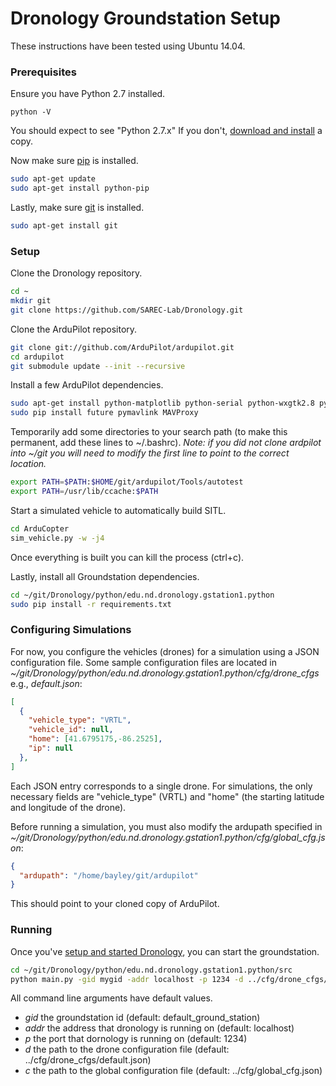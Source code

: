 # Dronology Groundstation Setup

These instructions have been tested using Ubuntu 14.04.

### Prerequisites

Ensure you have Python 2.7 installed.

```
python -V
```

You should expect to see "Python 2.7.x" If you don't, [download and install](https://www.python.org/download/releases/2.7/) a copy.

Now make sure [pip](https://pypi.python.org/pypi/pip) is installed. 
```bash
sudo apt-get update
sudo apt-get install python-pip
```
Lastly, make sure [git](https://git-scm.com/) is installed. 
```bash
sudo apt-get install git
```

### Setup

Clone the Dronology repository.
```bash
cd ~
mkdir git
git clone https://github.com/SAREC-Lab/Dronology.git
```

Clone the ArduPilot repository.
```bash
git clone git://github.com/ArduPilot/ardupilot.git
cd ardupilot
git submodule update --init --recursive
```

Install a few ArduPilot dependencies.
```bash
sudo apt-get install python-matplotlib python-serial python-wxgtk2.8 python-wxtools python-lxml
sudo pip install future pymavlink MAVProxy
```
Temporarily add some directories to your search path (to make this permanent, add these lines to ~/.bashrc). _Note: if you did not clone ardpilot into ~/git you will need to modify the first line to point to the correct location._
```bash
export PATH=$PATH:$HOME/git/ardupilot/Tools/autotest
export PATH=/usr/lib/ccache:$PATH
```
Start a simulated vehicle to automatically build SITL. 
```bash
cd ArduCopter
sim_vehicle.py -w -j4
```
Once everything is built you can kill the process (ctrl+c).

Lastly, install all Groundstation dependencies.
```bash
cd ~/git/Dronology/python/edu.nd.dronology.gstation1.python
sudo pip install -r requirements.txt
```

### Configuring Simulations
For now, you configure the vehicles (drones) for a simulation using a JSON configuration file. Some sample configuration files are located in _~/git/Dronology/python/edu.nd.dronology.gstation1.python/cfg/drone_cfgs_ e.g., _default.json_:
```json
[
  {
    "vehicle_type": "VRTL",
    "vehicle_id": null,
    "home": [41.6795175,-86.2525],
    "ip": null
  },
]
```
Each JSON entry corresponds to a single drone. For simulations, the only necessary fields are "vehicle_type" (VRTL) and "home" (the starting latitude and longitude of the drone). 

Before running a simulation, you must also modify the ardupath specified in _~/git/Dronology/python/edu.nd.dronology.gstation1.python/cfg/global_cfg.json_:

```json
{
  "ardupath": "/home/bayley/git/ardupilot"
}
```

This should point to your cloned copy of ArduPilot.


### Running
Once you've [setup and started Dronology](https://github.com/SAREC-Lab/Dronology/blob/master/README.md), you can start the groundstation.
```bash
cd ~/git/Dronology/python/edu.nd.dronology.gstation1.python/src
python main.py -gid mygid -addr localhost -p 1234 -d ../cfg/drone_cfgs/default.json -c ../cfg/global_cfg.json
```
All command line arguments have default values. 

* _gid_ the groundstation id (default: default_ground_station)
* _addr_ the address that dronology is running on (default: localhost)
* _p_ the port that dornology is running on (default: 1234)
* _d_ the path to the drone configuration file (default: ../cfg/drone_cfgs/default.json)
* _c_ the path to the global configuration file (default: ../cfg/global_cfg.json)
